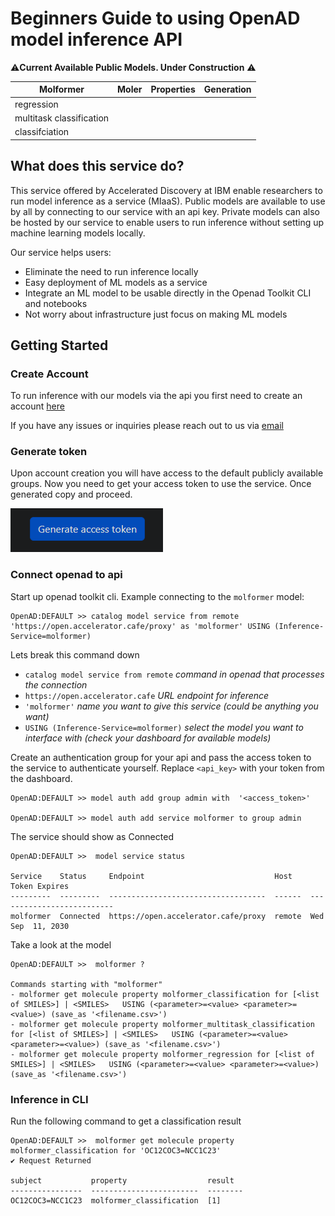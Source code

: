 # Beginners Guide to using OpenAD model inference API

⚠️**Current Available Public Models. Under Construction** ⚠️

| Molformer | Moler | Properties | Generation |
| --------  | -------- | -------- | -------- |
| regression| 
| multitask classification| 
| classifciation| 


## What does this service do?

This service offered by Accelerated Discovery at IBM enable researchers to run model inference as a service (MIaaS). Public models are available to use by all by connecting to our service with an api key. Private models can also be hosted by our service to enable users to run inference without setting up machine learning models locally.

Our service helps users:
- Eliminate the need to run inference locally
- Easy deployment of ML models as a service
- Integrate an ML model to be usable directly in the Openad Toolkit CLI and notebooks
- Not worry about infrastructure just focus on making ML models


## Getting Started

### Create Account
To run inference with our models via the api you first need to create an account [here](https://open.accelerator.cafe/)

If you have any issues or inquiries please reach out to us via [email](mailto:phil.downey1@ibm.com)

### Generate token
Upon account creation you will have access to the default publicly available groups. Now you need to get your access token to use the service. Once generated copy and proceed.

![alt text](/assets/proxy/access_token.png)

### Connect openad to api

Start up openad toolkit cli. Example connecting to the `molformer` model:
```shell
OpenAD:DEFAULT >> catalog model service from remote 'https://open.accelerator.cafe/proxy' as 'molformer' USING (Inference-Service=molformer)
```

Lets break this command down
- `catalog model service from remote` *command in openad that processes the connection*
- `https://open.accelerator.cafe` *URL endpoint for inference*
- `'molformer'` *name you want to give this service (could be anything you want)*
- `USING (Inference-Service=molformer)` *select the model you want to interface with (check your dashboard for available models)*

Create an authentication group for your api and pass the access token to the service to authenticate yourself. Replace `<api_key>` with your token from the dashboard.
```shell
OpenAD:DEFAULT >> model auth add group admin with  '<access_token>'

OpenAD:DEFAULT >> model auth add service molformer to group admin
```

The service should show as Connected
```shell
OpenAD:DEFAULT >>  model service status

Service    Status     Endpoint                             Host    Token Expires
---------  ---------  -----------------------------------  ------  --------------------------
molformer  Connected  https://open.accelerator.cafe/proxy  remote  Wed Sep  11, 2030
```

Take a look at the model
```shell
OpenAD:DEFAULT >>  molformer ?

Commands starting with "molformer"
- molformer get molecule property molformer_classification for [<list of SMILES>] | <SMILES>   USING (<parameter>=<value> <parameter>=<value>) (save_as '<filename.csv>')
- molformer get molecule property molformer_multitask_classification for [<list of SMILES>] | <SMILES>   USING (<parameter>=<value> <parameter>=<value>) (save_as '<filename.csv>')
- molformer get molecule property molformer_regression for [<list of SMILES>] | <SMILES>   USING (<parameter>=<value> <parameter>=<value>) (save_as '<filename.csv>')
```

### Inference in CLI

Run the following command to get a classification result
```shell
OpenAD:DEFAULT >>  molformer get molecule property molformer_classification for 'OC12COC3=NCC1C23'
✔ Request Returned

subject           property                  result
----------------  ------------------------  --------
OC12COC3=NCC1C23  molformer_classification  [1]
```